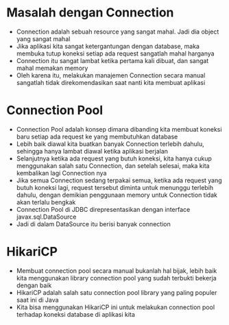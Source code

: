 # Masalah dengan Connection

- Connection adalah sebuah resource yang sangat mahal. Jadi dia object yang sangat mahal
- Jika aplikasi kita sangat ketergantungan dengan database, maka membuka tutup koneksi setiap ada request sangatlah mahal harganya
- Connection itu sangat lambat ketika pertama kali dibuat, dan sangat mahal memakan memory
- Oleh karena itu, melakukan manajemen Connection secara manual sangatlah tidak direkomendasikan saat nanti kita membuat aplikasi

# Connection Pool

- Connection Pool adalah konsep dimana dibanding kita membuat koneksi baru setiap ada request ke yang membutuhkan database
- Lebih baik diawal kita buatkan banyak Connection terlebih dahulu, sehingga hanya lambat diawal ketika aplikasi berjalan
- Selanjutnya ketika ada request yang butuh koneksi, kita hanya cukup menggunakan salah satu Connection, dan setelah selesai, maka kita kembalikan lagi Connection nya
- Jika semua Connection sedang terpakai semua, ketika ada request yang butuh koneksi lagi, request tersebut diminta untuk menunggu terlebih dahulu, dengan demikian penggunaan memory untuk Connection tidak akan terlalu bengkak
- Connection Pool di JDBC direpresentasikan dengan interface javax.sql.DataSource
- Jadi di dalam DataSource itu berisi banyak connection

# HikariCP

- Membuat connection pool secara manual bukanlah hal bijak, lebih baik kita menggunakan library connection pool yang sudah terbukti bekerja dengan baik
- HikariCP adalah salah satu connection pool library yang paling populer saat ini di Java
- Kita bisa menggunakan HikariCP ini untuk melakukan connection pool terhadap koneksi database di aplikasi kita